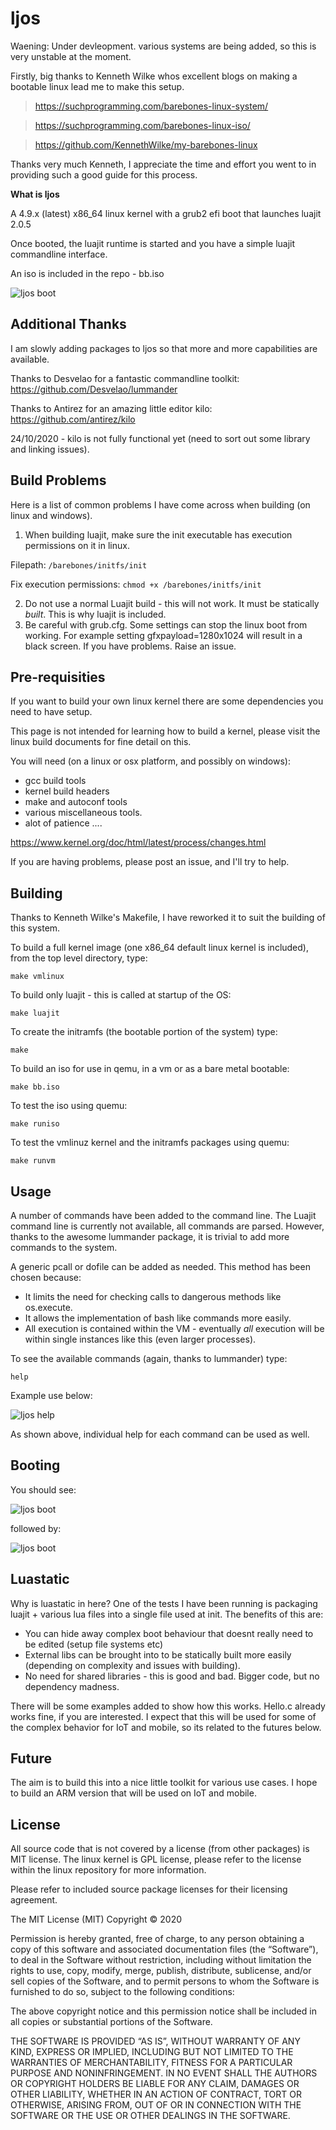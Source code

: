 # ljos

Waening: Under devleopment. various systems are being added, so this is very unstable at the moment.

Firstly, big thanks to Kenneth Wilke whos excellent blogs on making a bootable linux lead me to make this setup.
> https://suchprogramming.com/barebones-linux-system/

> https://suchprogramming.com/barebones-linux-iso/

> https://github.com/KennethWilke/my-barebones-linux

Thanks very much Kenneth, I appreciate the time and effort you went to in providing such a good guide for this process.

<b>What is ljos</b>

A 4.9.x (latest) x86_64 linux kernel with a grub2 efi boot that launches luajit 2.0.5

Once booted, the luajit runtime is started and you have a simple luajit commandline interface.

An iso is included in the repo - bb.iso

![ljos boot](/screenshots/2020-10-23_23-52.png "ljos boot in qemu")

## Additional Thanks
I am slowly adding packages to ljos so that more and more capabilities are available. 

Thanks to Desvelao for a fantastic commandline toolkit: https://github.com/Desvelao/lummander

Thanks to Antirez for an amazing little editor kilo: https://github.com/antirez/kilo

24/10/2020 - kilo is not fully functional yet (need to sort out some library and linking issues). 

## Build Problems
Here is a list of common problems I have come across when building (on linux and windows).
1. When building luajit, make sure the init executable has execution permissions on it in linux. 

Filepath: ```/barebones/initfs/init```

Fix execution permissions: ```chmod +x /barebones/initfs/init```

2. Do not use a normal Luajit build - this will not work. It must be statically _built_. This is why luajit is included.
3. Be careful with grub.cfg. Some settings can stop the linux boot from working. For example setting gfxpayload=1280x1024 will result in a black screen.
If you have problems. Raise an issue. 

## Pre-requisities
If you want to build your own linux kernel there are some dependencies you need to have setup. 

This page is not intended for learning how to build a kernel, please visit the linux build documents for fine detail on this. 

You will need (on a linux or osx platform, and possibly on windows):

- gcc build tools
- kernel build headers
- make and autoconf tools
- various miscellaneous tools.
- alot of patience ....

https://www.kernel.org/doc/html/latest/process/changes.html

If you are having problems, please post an issue, and I'll try to help.

## Building
Thanks to Kenneth Wilke's Makefile, I have reworked it to suit the building of this system.

To build a full kernel image (one x86_64 default linux kernel is included), from the top level directory, type:
```
make vmlinux
```

To build only luajit - this is called at startup of the OS:
```
make luajit
```

To create the initramfs (the bootable portion of the system) type:
```
make
```

To build an iso for use in qemu, in a vm or as a bare metal bootable:
```
make bb.iso
```

To test the iso using quemu:
```
make runiso
```

To test the vmlinuz kernel and the initramfs packages using quemu:
```
make runvm
```

## Usage
A number of commands have been added to the command line. The Luajit command line is currently not available, all commands are parsed. However, thanks to the awesome lummander package, it is trivial to add more commands to the system. 

A generic pcall or dofile can be added as needed. This method has been chosen because:
- It limits the need for checking calls to dangerous methods like os.execute.
- It allows the implementation of bash like commands more easily.
- All execution is contained within the VM - eventually _all_ execution will be within single instances like this (even larger processes).

To see the available commands (again, thanks to lummander) type:
```
help
```

Example use below:

![ljos help](/screenshots/2020-10-24_11-30.png "ljos help")

As shown above, individual help for each command can be used as well. 

## Booting 
You should see:

![ljos boot](/screenshots/2020-10-23_23-51.png "ljos grub bootmenu in qemu")

followed by:

![ljos boot](/screenshots/2020-10-23_23-52.png "ljos in qemu")

## Luastatic
Why is luastatic in here?
One of the tests I have been running is packaging luajit + various lua files into a single file used at init. 
The benefits of this are: 
- You can hide away complex boot behaviour that doesnt really need to be edited (setup file systems etc)
- External libs can be brought into to be statically built more easily (depending on complexity and issues with building). 
- No need for shared libraries - this is good and bad. Bigger code, but no dependency madness.

There will be some examples added to show how this works. Hello.c already works fine, if you are interested. 
I expect that this will be used for some of the complex behavior for IoT and mobile, so its related to the futures below.

## Future
The aim is to build this into a nice little toolkit for various use cases.
I hope to build an ARM version that will be used on IoT and mobile.

## License
All source code that is not covered by a license (from other packages) is MIT license. The linux kernel is GPL license, please refer to the license within the linux repository for more information.

Please refer to included source package licenses for their licensing agreement.

The MIT License (MIT)
Copyright © 2020 <copyright holders>

Permission is hereby granted, free of charge, to any person obtaining a copy of this software and associated documentation files (the “Software”), to deal in the Software without restriction, including without limitation the rights to use, copy, modify, merge, publish, distribute, sublicense, and/or sell copies of the Software, and to permit persons to whom the Software is furnished to do so, subject to the following conditions:

The above copyright notice and this permission notice shall be included in all copies or substantial portions of the Software.

THE SOFTWARE IS PROVIDED “AS IS”, WITHOUT WARRANTY OF ANY KIND, EXPRESS OR IMPLIED, INCLUDING BUT NOT LIMITED TO THE WARRANTIES OF MERCHANTABILITY, FITNESS FOR A PARTICULAR PURPOSE AND NONINFRINGEMENT. IN NO EVENT SHALL THE AUTHORS OR COPYRIGHT HOLDERS BE LIABLE FOR ANY CLAIM, DAMAGES OR OTHER LIABILITY, WHETHER IN AN ACTION OF CONTRACT, TORT OR OTHERWISE, ARISING FROM, OUT OF OR IN CONNECTION WITH THE SOFTWARE OR THE USE OR OTHER DEALINGS IN THE SOFTWARE.

